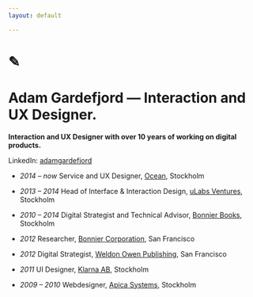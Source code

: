 ```yaml
---
layout: default

---
```

# ✎
# Adam Gardefjord — Interaction and UX Designer.

__Interaction and UX Designer with over 10 years of working on digital products.__


LinkedIn: [adamgardefjord](https://www.linkedin.com/in/gardefjord/)


* _2014 – now_
Service and UX Designer,
[Ocean](https://www.ocean.xyz), Stockholm

* _2013 – 2014_
Head of Interface & Interaction Design,
[uLabs Ventures](https://www.linkedin.com/company/ulabs-ventures/about/), Stockholm

* _2010 – 2014_
Digital Strategist and Technical Advisor, [Bonnier Books](https://www.bonnierbooks.com/), Stockholm

* _2012_ 
Researcher, [Bonnier Corporation](https://www.bonniercorp.com/), San Francisco

* _2012_
Digital Strategist, [Weldon Owen Publishing](https://www.weldonowen.com/), San Francisco

* _2011_
UI Designer, [Klarna AB](https://www.klarna.com/se/),  Stockholm

* _2009 – 2010_ 
Webdesigner, [Apica Systems](https://www.apicasystems.com/),  Stockholm

